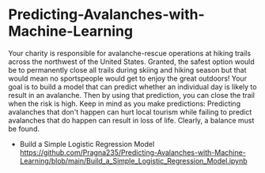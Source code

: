 # Predicting-Avalanches-with-Machine-Learning

Your charity is responsible for avalanche-rescue operations at hiking trails across the northwest of the United States. Granted, the safest option would be to permanently close all trails during skiing and hiking season but that would mean no sportspeople would get to enjoy the great outdoors! Your goal is to build a model that can predict whether an individual day is likely to result in an avalanche. Then by using that prediction, you can close the trail when the risk is high. Keep in mind as you make predictions: Predicting avalanches that don't happen can hurt local tourism while failing to predict avalanches that do happen can result in loss of life. Clearly, a balance must be found.

* Build a Simple Logistic Regression Model
<br> https://github.com/Pragna235/Predicting-Avalanches-with-Machine-Learning/blob/main/Build_a_Simple_Logistic_Regression_Model.ipynb
